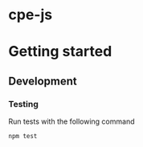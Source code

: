 # cpe-js

# Getting started

## Development

### Testing

Run tests with the following command

```
npm test
```
